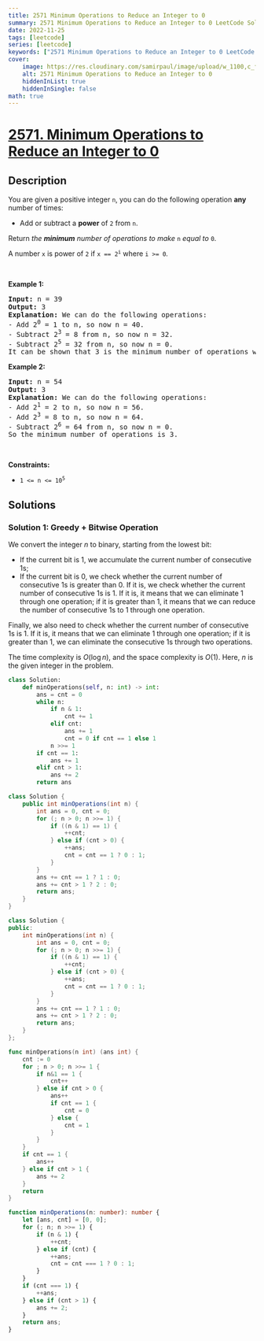 ```yaml
---
title: 2571 Minimum Operations to Reduce an Integer to 0
summary: 2571 Minimum Operations to Reduce an Integer to 0 LeetCode Solution Explained
date: 2022-11-25
tags: [leetcode]
series: [leetcode]
keywords: ["2571 Minimum Operations to Reduce an Integer to 0 LeetCode Solution Explained in all languages", "2571 Minimum Operations to Reduce an Integer to 0", "LeetCode", "leetcode solution in Python3 C++ Java Go PHP Ruby Swift TypeScript Rust C# JavaScript C", "GeeksforGeeks", "InterviewBit", "Coding Ninjas", "HackerRank", "HackerEarth", "CodeChef", "TopCoder", "AlgoExpert", "freeCodeCamp", "Codeforces", "GitHub", "AtCoder", "Samir Paul"]
cover:
    image: https://res.cloudinary.com/samirpaul/image/upload/w_1100,c_fit,co_rgb:FFFFFF,l_text:Arial_75_bold:2571 Minimum Operations to Reduce an Integer to 0 - Solution Explained/problem-solving.webp
    alt: 2571 Minimum Operations to Reduce an Integer to 0
    hiddenInList: true
    hiddenInSingle: false
math: true
---
```



# [2571. Minimum Operations to Reduce an Integer to 0](https://leetcode.com/problems/minimum-operations-to-reduce-an-integer-to-0)


## Description

<p>You are given a positive integer <code>n</code>, you can do the following operation <strong>any</strong> number of times:</p>

<ul>
	<li>Add or subtract a <strong>power</strong> of <code>2</code> from <code>n</code>.</li>
</ul>

<p>Return <em>the <strong>minimum</strong> number of operations to make </em><code>n</code><em> equal to </em><code>0</code>.</p>

<p>A number <code>x</code> is power of <code>2</code> if <code>x == 2<sup>i</sup></code>&nbsp;where <code>i &gt;= 0</code><em>.</em></p>

<p>&nbsp;</p>
<p><strong class="example">Example 1:</strong></p>

<pre>
<strong>Input:</strong> n = 39
<strong>Output:</strong> 3
<strong>Explanation:</strong> We can do the following operations:
- Add 2<sup>0</sup> = 1 to n, so now n = 40.
- Subtract 2<sup>3</sup> = 8 from n, so now n = 32.
- Subtract 2<sup>5</sup> = 32 from n, so now n = 0.
It can be shown that 3 is the minimum number of operations we need to make n equal to 0.
</pre>

<p><strong class="example">Example 2:</strong></p>

<pre>
<strong>Input:</strong> n = 54
<strong>Output:</strong> 3
<strong>Explanation:</strong> We can do the following operations:
- Add 2<sup>1</sup> = 2 to n, so now n = 56.
- Add 2<sup>3</sup> = 8 to n, so now n = 64.
- Subtract 2<sup>6</sup> = 64 from n, so now n = 0.
So the minimum number of operations is 3.
</pre>

<p>&nbsp;</p>
<p><strong>Constraints:</strong></p>

<ul>
	<li><code>1 &lt;= n &lt;= 10<sup>5</sup></code></li>
</ul>

## Solutions

### Solution 1: Greedy + Bitwise Operation

We convert the integer $n$ to binary, starting from the lowest bit:

-   If the current bit is 1, we accumulate the current number of consecutive 1s;
-   If the current bit is 0, we check whether the current number of consecutive 1s is greater than 0. If it is, we check whether the current number of consecutive 1s is 1. If it is, it means that we can eliminate 1 through one operation; if it is greater than 1, it means that we can reduce the number of consecutive 1s to 1 through one operation.

Finally, we also need to check whether the current number of consecutive 1s is 1. If it is, it means that we can eliminate 1 through one operation; if it is greater than 1, we can eliminate the consecutive 1s through two operations.

The time complexity is $O(\log n)$, and the space complexity is $O(1)$. Here, $n$ is the given integer in the problem.

<!-- tabs:start -->

```python
class Solution:
    def minOperations(self, n: int) -> int:
        ans = cnt = 0
        while n:
            if n & 1:
                cnt += 1
            elif cnt:
                ans += 1
                cnt = 0 if cnt == 1 else 1
            n >>= 1
        if cnt == 1:
            ans += 1
        elif cnt > 1:
            ans += 2
        return ans
```

```java
class Solution {
    public int minOperations(int n) {
        int ans = 0, cnt = 0;
        for (; n > 0; n >>= 1) {
            if ((n & 1) == 1) {
                ++cnt;
            } else if (cnt > 0) {
                ++ans;
                cnt = cnt == 1 ? 0 : 1;
            }
        }
        ans += cnt == 1 ? 1 : 0;
        ans += cnt > 1 ? 2 : 0;
        return ans;
    }
}
```

```cpp
class Solution {
public:
    int minOperations(int n) {
        int ans = 0, cnt = 0;
        for (; n > 0; n >>= 1) {
            if ((n & 1) == 1) {
                ++cnt;
            } else if (cnt > 0) {
                ++ans;
                cnt = cnt == 1 ? 0 : 1;
            }
        }
        ans += cnt == 1 ? 1 : 0;
        ans += cnt > 1 ? 2 : 0;
        return ans;
    }
};
```

```go
func minOperations(n int) (ans int) {
	cnt := 0
	for ; n > 0; n >>= 1 {
		if n&1 == 1 {
			cnt++
		} else if cnt > 0 {
			ans++
			if cnt == 1 {
				cnt = 0
			} else {
				cnt = 1
			}
		}
	}
	if cnt == 1 {
		ans++
	} else if cnt > 1 {
		ans += 2
	}
	return
}
```

```ts
function minOperations(n: number): number {
    let [ans, cnt] = [0, 0];
    for (; n; n >>= 1) {
        if (n & 1) {
            ++cnt;
        } else if (cnt) {
            ++ans;
            cnt = cnt === 1 ? 0 : 1;
        }
    }
    if (cnt === 1) {
        ++ans;
    } else if (cnt > 1) {
        ans += 2;
    }
    return ans;
}
```

<!-- tabs:end -->

<!-- end -->
